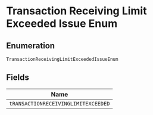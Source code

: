 
# Transaction Receiving Limit Exceeded Issue Enum

## Enumeration

`TransactionReceivingLimitExceededIssueEnum`

## Fields

| Name |
|  --- |
| `tRANSACTIONRECEIVINGLIMITEXCEEDED` |

